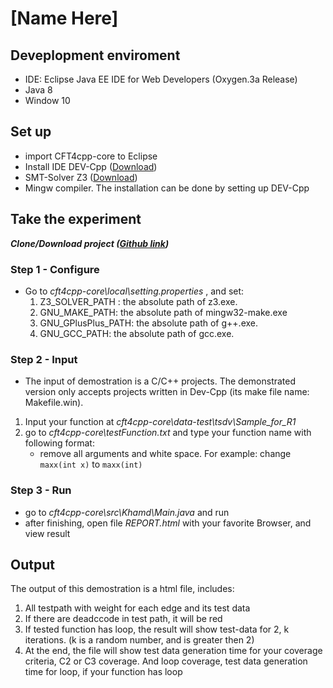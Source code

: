 
# [Name Here] 

## Deveplopment enviroment

* IDE: Eclipse Java EE IDE for Web Developers (Oxygen.3a Release)
* Java 8
* Window 10

## Set up 

* import CFT4cpp-core to Eclipse
* Install IDE DEV-Cpp ([Download](https://sourceforge.net/projects/orwelldevcpp/))
* SMT-Solver Z3 ([Download](https://z3.codeplex.com/releases))
* Mingw compiler. The installation can be done by setting up DEV-Cpp

## Take the experiment

***Clone/Download project ([Github link](https://github.com/cft4cpp-hmm/cft4cpp-core))***
### Step 1 - Configure
* Go to *cft4cpp-core\local\setting.properties* , and set:
    1. Z3_SOLVER_PATH : the absolute path of z3.exe.
    2. GNU_MAKE_PATH: the absolute path of mingw32-make.exe
    3. GNU_GPlusPlus_PATH: the absolute path of g++.exe.
    4. GNU_GCC_PATH: the absolute path of gcc.exe.
### Step 2 - Input
* The input of demostration is a C/C++ projects. The demonstrated version only accepts projects written in Dev-Cpp (its make file name: Makefile.win).
1. Input your function at *cft4cpp-core\data-test\tsdv\Sample_for_R1*
2. go to *cft4cpp-core\testFunction.txt* and type your function name with following format:
    * remove all arguments and white space. For example: change `maxx(int x)` to `maxx(int)`
### Step 3 - Run
* go to *cft4cpp-core\src\Khamd\Main.java* and run 
* after finishing, open file *REPORT.html* with your favorite Browser, and view result

## Output

The output of this demostration is a html file, includes:
1. All testpath with weight for each edge and its test data
2. If there are deadccode in test path, it will be red
3. If tested function has loop, the result will show test-data for 2, k iterations. (k is a random number, and is greater then 2)
4. At the end, the file will show test data generation time for your coverage criteria, C2 or C3 coverage. And loop coverage, test data generation time for loop, if your function has loop




